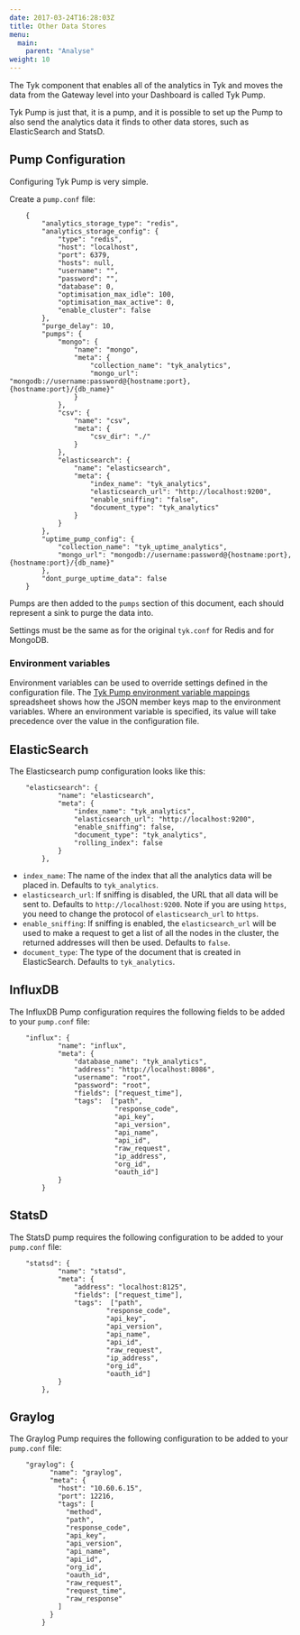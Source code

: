 ```yaml
---
date: 2017-03-24T16:28:03Z
title: Other Data Stores
menu:
  main:
    parent: "Analyse"
weight: 10 
---
```


The Tyk component that enables all of the analytics in Tyk and moves the data from the Gateway level into your Dashboard is called Tyk Pump.

Tyk Pump is just that, it is a pump, and it is possible to set up the Pump to also send the analytics data it finds to other data stores, such as ElasticSearch and StatsD.

## <a name="pump-configuration"></a> Pump Configuration

Configuring Tyk Pump is very simple.

Create a `pump.conf` file:

```{.copyWrapper}
    {
        "analytics_storage_type": "redis",
        "analytics_storage_config": {
            "type": "redis",
            "host": "localhost",
            "port": 6379,
            "hosts": null,
            "username": "",
            "password": "",
            "database": 0,
            "optimisation_max_idle": 100,
            "optimisation_max_active": 0,
            "enable_cluster": false
        },
        "purge_delay": 10,
        "pumps": {
            "mongo": {
                "name": "mongo",
                "meta": {
                    "collection_name": "tyk_analytics",
                    "mongo_url": "mongodb://username:password@{hostname:port},{hostname:port}/{db_name}"
                }
            },
            "csv": {
                "name": "csv",
                "meta": {
                    "csv_dir": "./"
                }
            },
            "elasticsearch": {
                "name": "elasticsearch",
                "meta": {
                    "index_name": "tyk_analytics",
                    "elasticsearch_url": "http://localhost:9200",
                    "enable_sniffing": "false",
                    "document_type": "tyk_analytics"
                }
            }
        },
        "uptime_pump_config": {
            "collection_name": "tyk_uptime_analytics",
            "mongo_url": "mongodb://username:password@{hostname:port},{hostname:port}/{db_name}"
        },
        "dont_purge_uptime_data": false
    }
```

Pumps are then added to the `pumps` section of this document, each should represent a sink to purge the data into.

Settings must be the same as for the original `tyk.conf` for Redis and for MongoDB.

### Environment variables

Environment variables can be used to override settings defined in the configuration file. The [Tyk Pump environment variable mappings][1] spreadsheet shows how the JSON member keys map to the environment variables. Where an environment variable is specified, its value will take precedence over the value in the configuration file.

## <a name="elasticsearch"></a> ElasticSearch

The Elasticsearch pump configuration looks like this:

```{.copyWrapper}
    "elasticsearch": {
            "name": "elasticsearch",
            "meta": {
                "index_name": "tyk_analytics",
                "elasticsearch_url": "http://localhost:9200",
                "enable_sniffing": false,
                "document_type": "tyk_analytics",
                "rolling_index": false
            }
        },
```

*   `index_name`: The name of the index that all the analytics data will be placed in. Defaults to `tyk_analytics`.
*   `elasticsearch_url`: If sniffing is disabled, the URL that all data will be sent to. Defaults to `http://localhost:9200`. Note if you are using `https`, you need to change the protocol of `elasticsearch_url` to `https`.
*   `enable_sniffing`: If sniffing is enabled, the `elasticsearch_url` will be used to make a request to get a list of all the nodes in the cluster, the returned addresses will then be used. Defaults to `false`.
*   `document_type`: The type of the document that is created in ElasticSearch. Defaults to `tyk_analytics`.

## <a name="influxdb"></a> InfluxDB

The InfluxDB Pump configuration requires the following fields to be added to your `pump.conf` file:

```{.copyWrapper}
    "influx": {
            "name": "influx",
            "meta": {
                "database_name": "tyk_analytics",
                "address": "http://localhost:8086",
                "username": "root",
                "password": "root",
                "fields": ["request_time"],
                "tags":  ["path",
                          "response_code",
                          "api_key",
                          "api_version",
                          "api_name",
                          "api_id",
                          "raw_request",
                          "ip_address",
                          "org_id",
                          "oauth_id"]
            }
        }
```

## <a name="statsd"></a> StatsD

The StatsD pump requires the following configuration to be added to your `pump.conf` file:

```{.copyWrapper}
    "statsd": {
            "name": "statsd",
            "meta": {
                "address": "localhost:8125",
                "fields": ["request_time"],
                "tags":  ["path",
                        "response_code",
                        "api_key",
                        "api_version",
                        "api_name",
                        "api_id",
                        "raw_request",
                        "ip_address",
                        "org_id",
                        "oauth_id"]
            }
        },
```

## <a name="graylog"></a> Graylog

The Graylog Pump requires the following configuration to be added to your `pump.conf` file:

```{.copyWrapper}
    "graylog": {
          "name": "graylog",
          "meta": {
            "host": "10.60.6.15",
            "port": 12216,
            "tags": [
              "method",
              "path",
              "response_code",
              "api_key",
              "api_version",
              "api_name",
              "api_id",
              "org_id",
              "oauth_id",
              "raw_request",
              "request_time",
              "raw_response"
            ]
          }
        }
```

[1]: /docs/others/Gateway-Environment-Vars.xlsx


